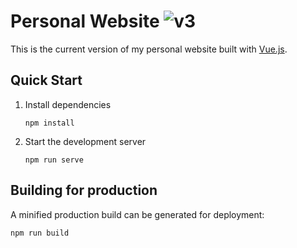 # Personal Website ![v3](https://img.shields.io/github/package-json/v/vmroycroft/vanessaroycroft-v3.svg)

This is the current version of my personal website built with [Vue.js](https://vuejs.org/).

## Quick Start

1. Install dependencies

   ```
   npm install
   ```

2. Start the development server

   ```
   npm run serve
   ```

## Building for production

A minified production build can be generated for deployment:

```
npm run build
```
